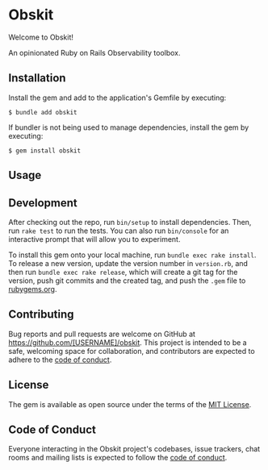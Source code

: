 # Obskit

Welcome to Obskit!

An opinionated Ruby on Rails Observability toolbox.

## Installation

Install the gem and add to the application's Gemfile by executing:

    $ bundle add obskit

If bundler is not being used to manage dependencies, install the gem by executing:

    $ gem install obskit

## Usage

<!-- Write usage instructions here -->

## Development

After checking out the repo, run `bin/setup` to install dependencies. Then, run `rake test` to run the tests. You can also run `bin/console` for an interactive prompt that will allow you to experiment.

To install this gem onto your local machine, run `bundle exec rake install`. To release a new version, update the version number in `version.rb`, and then run `bundle exec rake release`, which will create a git tag for the version, push git commits and the created tag, and push the `.gem` file to [rubygems.org](https://rubygems.org).

## Contributing

Bug reports and pull requests are welcome on GitHub at https://github.com/[USERNAME]/obskit. This project is intended to be a safe, welcoming space for collaboration, and contributors are expected to adhere to the [code of conduct](https://github.com/[USERNAME]/obskit/blob/main/CODE_OF_CONDUCT.md).

## License

The gem is available as open source under the terms of the [MIT License](https://opensource.org/licenses/MIT).

## Code of Conduct

Everyone interacting in the Obskit project's codebases, issue trackers, chat rooms and mailing lists is expected to follow the [code of conduct](https://github.com/[USERNAME]/obskit/blob/main/CODE_OF_CONDUCT.md).
